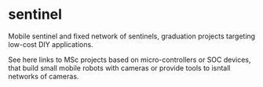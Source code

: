 # sentinel
Mobile sentinel and fixed network of sentinels, graduation projects targeting low-cost DIY applications.

See here links to MSc projects based on micro-controllers or SOC devices, that build small mobile robots with cameras or provide tools to isntall networks of cameras.

